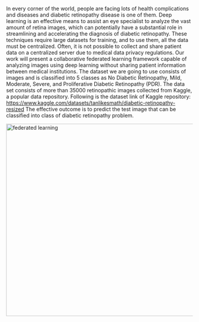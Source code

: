 In every corner of the world, people are facing lots of health complications and diseases and 
diabetic retinopathy disease is one of them. Deep learning is an effective means to assist an eye 
specialist to analyze the vast amount of retina images, which can potentially have a substantial role 
in streamlining and accelerating the diagnosis of diabetic retinopathy. These techniques require 
large datasets for training, and to use them, all the data must be centralized. Often, it is not possible 
to collect and share patient data on a centralized server due to medical data privacy regulations. 
Our work will present a collaborative federated learning framework capable of analyzing images 
using deep learning without sharing patient information between medical institutions. The dataset 
we are going to use consists of images and is classified into 5 classes as No Diabetic Retinopathy, 
Mild, Moderate, Severe, and Proliferative Diabetic Retinopathy (PDR). The data set consists of 
more than 35000 retinopathic images collected from Kaggle, a popular data repository. Following 
is the dataset link of Kaggle repository:
https://www.kaggle.com/datasets/tanlikesmath/diabetic-retinopathy-resized
The effective outcome is to predict the test image that can be classified into class of diabetic 
retinopathy problem.










<img width="520" alt="federated learning" src="https://github.com/saicheedepudi/Federated-learning-and-Differential-Privacy-in-medical-context-Diabetic-Retinopathy/assets/22156200/eb9068c2-edb8-4872-a542-d1f85a29522d">
